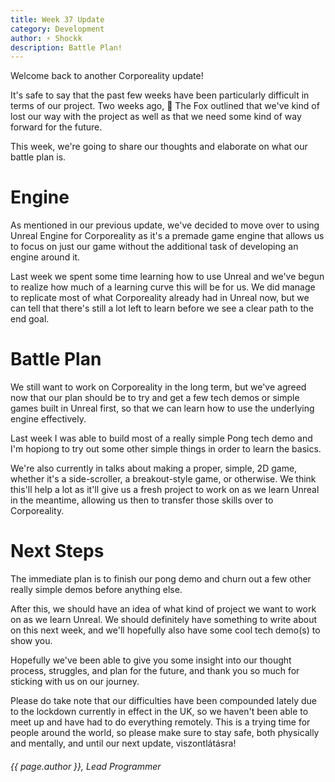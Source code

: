 ```yaml
---
title: Week 37 Update
category: Development
author: ⚡ Shockk
description: Battle Plan!
---
```


Welcome back to another Corporeality update!

It's safe to say that the past few weeks have been particularly difficult in terms of our project. Two weeks ago, 🦊 The Fox outlined that we've kind of lost our way with the project as well as that we need some kind of way forward for the future.

This week, we're going to share our thoughts and elaborate on what our battle plan is.

# Engine

As mentioned in our previous update, we've decided to move over to using Unreal Engine for Corporeality as it's a premade game engine that allows us to focus on just our game without the additional task of developing an engine around it.

Last week we spent some time learning how to use Unreal and we've begun to realize how much of a learning curve this will be for us. We did manage to replicate most of what Corporeality already had in Unreal now, but we can tell that there's still a lot left to learn before we see a clear path to the end goal.

# Battle Plan

We still want to work on Corporeality in the long term, but we've agreed now that our plan should be to try and get a few tech demos or simple games built in Unreal first, so that we can learn how to use the underlying engine effectively.

Last week I was able to build most of a really simple Pong tech demo and I'm hopiong to try out some other simple things in order to learn the basics.

We're also currently in talks about making a proper, simple, 2D game, whether it's a side-scroller, a breakout-style game, or otherwise. We think this'll help a lot as it'll give us a fresh project to work on as we learn Unreal in the meantime, allowing us then to transfer those skills over to Corporeality.

# Next Steps

The immediate plan is to finish our pong demo and churn out a few other really simple demos before anything else.

After this, we should have an idea of what kind of project we want to work on as we learn Unreal. We should definitely have something to write about on this next week, and we'll hopefully also have some cool tech demo(s) to show you.

Hopefully we've been able to give you some insight into our thought process, struggles, and plan for the future, and thank you so much for sticking with us on our journey.

Please do take note that our difficulties have been compounded lately due to the lockdown currently in effect in the UK, so we haven't been able to meet up and have had to do everything remotely. This is a trying time for people around the world, so please make sure to stay safe, both physically and mentally, and until our next update, viszontlátásra!

###### {{ page.author }}, Lead Programmer

